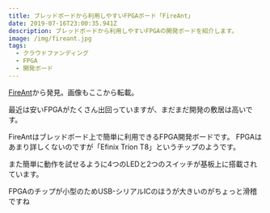 ```yaml
---
title: ブレッドボードから利用しやすいFPGAボード「FireAnt」
date: 2019-07-16T23:00:35.941Z
description: ブレッドボードから利用しやすいFPGAの開発ボードを紹介します。
image: /img/fireant.jpg
tags:
  - クラウドファンディング
  - FPGA
  - 開発ボード
---
```

[FireAnt](https://www.crowdsupply.com/xips-technology/fireant)から発見。画像もここから転載。

最近は安いFPGAがたくさん出回っていますが、まだまだ開発の敷居は高いです。

FireAntはブレッドボード上で簡単に利用できるFPGA開発ボードです。
FPGAはあまり詳しくないのですが「Efinix Trion T8」というチップのようです。

また簡単に動作を試せるように4つのLEDと2つのスイッチが基板上に搭載されています。

FPGAのチップが小型のためUSB-シリアルICのほうが大きいのがちょっと滑稽ですね

